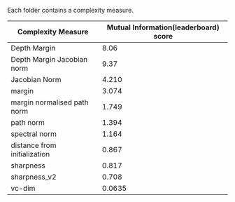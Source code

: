Each folder contains a complexity measure.

|  Complexity Measure | Mutual Information(leaderboard) score  |
| ------------------- | ----------------------------------  |
| Depth Margin        |    8.06                             |
| Depth Margin Jacobian norm |               9.37           |
| Jacobian Norm       |  4.210                              |
| margin              |  3.074                              |
| margin normalised path norm | 1.749                       |
| path norm    |                 1.394                      |
| spectral norm |            1.164                          |
| distance from initialization | 0.867                      |
| sharpness  |                   0.817                      |
| sharpness_v2  |           0.708                           |
| vc-dim        |       0.0635                              |

